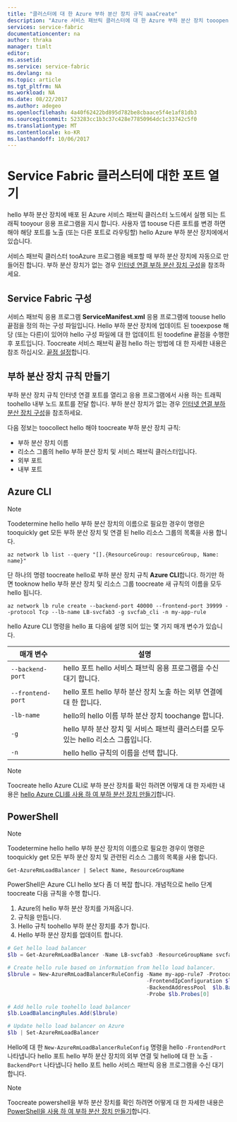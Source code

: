 ```yaml
---
title: "클러스터에 대 한 Azure 부하 분산 장치 규칙 aaaCreate"
description: "Azure 서비스 패브릭 클러스터에 대 한 Azure 부하 분산 장치 tooopen 포트를 구성 합니다."
services: service-fabric
documentationcenter: na
author: thraka
manager: timlt
editor: 
ms.assetid: 
ms.service: service-fabric
ms.devlang: na
ms.topic: article
ms.tgt_pltfrm: NA
ms.workload: NA
ms.date: 08/22/2017
ms.author: adegeo
ms.openlocfilehash: 4a40f62422bd895d782be8cbaace5f4e1af81db3
ms.sourcegitcommit: 523283cc1b3c37c428e77850964dc1c33742c5f0
ms.translationtype: MT
ms.contentlocale: ko-KR
ms.lasthandoff: 10/06/2017
---
```

# <a name="open-ports-for-a-service-fabric-cluster"></a>Service Fabric 클러스터에 대한 포트 열기

hello 부하 분산 장치에 배포 된 Azure 서비스 패브릭 클러스터 노드에서 실행 되는 트래픽 tooyour 응용 프로그램을 지시 합니다. 사용자 앱 toouse 다른 포트를 변경 하면 해야 해당 포트를 노출 (또는 다른 포트로 라우팅할) hello Azure 부하 분산 장치에에서 있습니다.

서비스 패브릭 클러스터 tooAzure 프로그램을 배포할 때 부하 분산 장치에 자동으로 만들어진 합니다. 부하 분산 장치가 없는 경우 [인터넷 연결 부하 분산 장치 구성](..\load-balancer\load-balancer-get-started-internet-portal.md)을 참조하세요.

## <a name="configure-service-fabric"></a>Service Fabric 구성

서비스 패브릭 응용 프로그램 **ServiceManifest.xml** 응용 프로그램에 toouse hello 끝점을 정의 하는 구성 파일입니다. Hello 부하 분산 장치에 업데이트 된 tooexpose 해당 (또는 다른)이 있어야 hello 구성 파일에 대 한 업데이트 된 toodefine 끝점을 수행한 후 포트입니다. Toocreate 서비스 패브릭 끝점 hello 하는 방법에 대 한 자세한 내용은 참조 하십시오. [끝점 설정](service-fabric-service-manifest-resources.md)합니다.

## <a name="create-a-load-balancer-rule"></a>부하 분산 장치 규칙 만들기

부하 분산 장치 규칙 인터넷 연결 포트를 열리고 응용 프로그램에서 사용 하는 트래픽 toohello 내부 노드 포트를 전달 합니다. 부하 분산 장치가 없는 경우 [인터넷 연결 부하 분산 장치 구성](..\load-balancer\load-balancer-get-started-internet-portal.md)을 참조하세요.

다음 정보는 toocollect hello 해야 toocreate 부하 분산 장치 규칙:

- 부하 분산 장치 이름
- 리소스 그룹의 hello 부하 분산 장치 및 서비스 패브릭 클러스터입니다.
- 외부 포트
- 내부 포트

## <a name="azure-cli"></a>Azure CLI
>[!NOTE]
>Toodetermine hello hello 부하 분산 장치의 이름으로 필요한 경우이 명령은 tooquickly get 모든 부하 분산 장치 및 연결 된 hello 리소스 그룹의 목록을 사용 합니다.
>
>`az network lb list --query "[].{ResourceGroup: resourceGroup, Name: name}"`
>

단 하나의 명령 toocreate hello로 부하 분산 장치 규칙 **Azure CLI**합니다. 하기만 하면 tooknow hello 부하 분산 장치 및 리소스 그룹 toocreate 새 규칙의 이름을 모두 hello 됩니다.

```azurecli
az network lb rule create --backend-port 40000 --frontend-port 39999 --protocol Tcp --lb-name LB-svcfab3 -g svcfab_cli -n my-app-rule
```

hello Azure CLI 명령을 hello 표 다음에 설명 되어 있는 몇 가지 매개 변수가 있습니다.

| 매개 변수 | 설명 |
| --------- | ----------- |
| `--backend-port`  | hello 포트 hello 서비스 패브릭 응용 프로그램을 수신 대기 합니다. |
| `--frontend-port` | hello 포트 hello 부하 분산 장치 노출 하는 외부 연결에 대 한 합니다. |
| `-lb-name` | hello의 hello 이름 부하 분산 장치 toochange 합니다. |
| `-g`       | hello 부하 분산 장치 및 서비스 패브릭 클러스터를 모두 있는 hello 리소스 그룹입니다. |
| `-n`       | hello hello 규칙의 이름을 선택 합니다. |


>[!NOTE]
>Toocreate hello Azure CLI로 부하 분산 장치를 확인 하려면 어떻게 대 한 자세한 내용은 [hello Azure CLI를 사용 하 여 부하 분산 장치 만들기](..\load-balancer\load-balancer-get-started-internet-arm-cli.md)합니다.

## <a name="powershell"></a>PowerShell

>[!NOTE]
>Toodetermine hello hello 부하 분산 장치의 이름으로 필요한 경우이 명령은 tooquickly get 모든 부하 분산 장치 및 관련된 리소스 그룹의 목록을 사용 합니다.
>
>`Get-AzureRmLoadBalancer | Select Name, ResourceGroupName`

PowerShell은 Azure CLI hello 보다 좀 더 복잡 합니다. 개념적으로 hello 단계 toocreate 다음 규칙을 수행 합니다.

1. Azure의 hello 부하 분산 장치를 가져옵니다.
2. 규칙을 만듭니다.
3. Hello 규칙 toohello 부하 분산 장치를 추가 합니다.
4. Hello 부하 분산 장치를 업데이트 합니다.

```powershell
# Get hello load balancer
$lb = Get-AzureRmLoadBalancer -Name LB-svcfab3 -ResourceGroupName svcfab_cli

# Create hello rule based on information from hello load balancer.
$lbrule = New-AzureRmLoadBalancerRuleConfig -Name my-app-rule7 -Protocol Tcp -FrontendPort 39990 -BackendPort 40009 `
                                            -FrontendIpConfiguration $lb.FrontendIpConfigurations[0] `
                                            -BackendAddressPool  $lb.BackendAddressPools[0] `
                                            -Probe $lb.Probes[0]

# Add hello rule toohello load balancer
$lb.LoadBalancingRules.Add($lbrule)

# Update hello load balancer on Azure
$lb | Set-AzureRmLoadBalancer
```

Hello에 대 한 `New-AzureRmLoadBalancerRuleConfig` 명령을 hello `-FrontendPort` 나타냅니다 hello 포트 hello 부하 분산 장치의 외부 연결 및 hello에 대 한 노출 `-BackendPort` 나타냅니다 hello 포트 hello 서비스 패브릭 응용 프로그램을 수신 대기 합니다.

>[!NOTE]
>Toocreate powershell을 부하 분산 장치를 확인 하려면 어떻게 대 한 자세한 내용은 [PowerShell을 사용 하 여 부하 분산 장치 만들기](..\load-balancer\load-balancer-get-started-internet-arm-ps.md)합니다.

